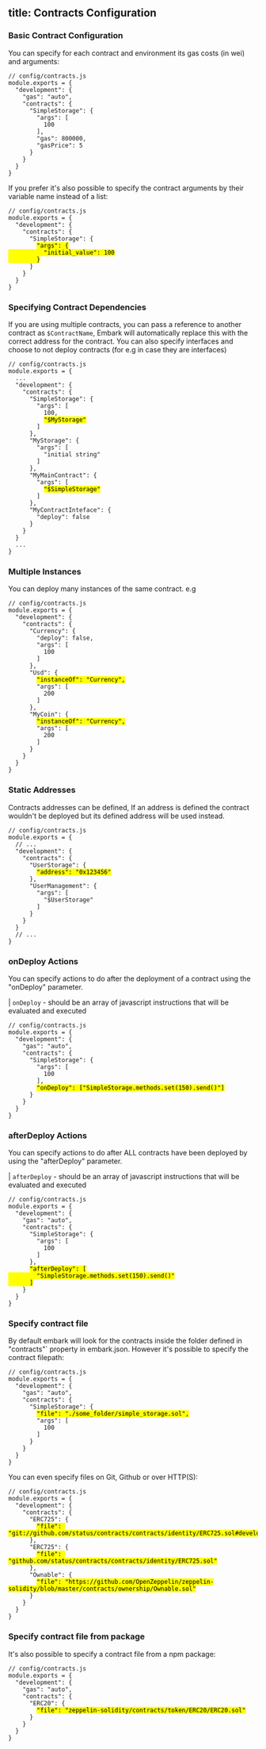 title: Contracts Configuration
---

### Basic Contract Configuration

You can specify for each contract and environment its gas costs (in wei) and arguments:

<pre><code class="javascript">// config/contracts.js
module.exports = {
  "development": {
    "gas": "auto",
    "contracts": {
      "SimpleStorage": {
        "args": [
          100
        ],
        "gas": 800000,
        "gasPrice": 5
      }
    }
  }
}
</code></pre>

If you prefer it's also possible to specify the contract arguments by their variable name instead of a list:

<pre><code class="javascript">// config/contracts.js
module.exports = {
  "development": {
    "contracts": {
      "SimpleStorage": {
        <mark class="highlight-inline">"args": {
          "initial_value": 100
        }</mark>
      }
    }
  }
}
</code></pre>

### Specifying Contract Dependencies

If you are using multiple contracts, you can pass a reference to another contract as ``$ContractName``, Embark will automatically replace this with the correct address for the contract.
You can also specify interfaces and choose to not deploy contracts (for e.g in case they are interfaces)

<pre><code class="javascript">// config/contracts.js
module.exports = {
  ...
  "development": {
    "contracts": {
      "SimpleStorage": {
        "args": [
          100,
          <mark class="highlight-inline">"$MyStorage"</mark>
        ]
      },
      "MyStorage": {
        "args": [
          "initial string"
        ]
      },
      "MyMainContract": {
        "args": [
          <mark class="highlight-inline">"$SimpleStorage"</mark>
        ]
      },
      "MyContractInteface": {
        "deploy": false
      }
    }
  }
  ...
}
</code></pre>

### Multiple Instances

You can deploy many instances of the same contract. e.g

<pre><code class="javascript">// config/contracts.js
module.exports = {
  "development": {
    "contracts": {
      "Currency": {
        "deploy": false,
        "args": [
          100
        ]
      },
      "Usd": {
        <mark class="highlight-inline">"instanceOf": "Currency",</mark>
        "args": [
          200
        ]
      },
      "MyCoin": {
        <mark class="highlight-inline">"instanceOf": "Currency",</mark>
        "args": [
          200
        ]
      }
    }
  }
}
</code></pre>

### Static Addresses

Contracts addresses can be defined, If an address is defined the contract wouldn't be deployed but its defined address will be used instead.

<pre><code class="javascript">// config/contracts.js
module.exports = {
  // ...
  "development": {
    "contracts": {
      "UserStorage": {
        <mark class="highlight-inline">"address": "0x123456"</mark>
      },
      "UserManagement": {
        "args": [
          "$UserStorage"
        ]
      }
    }
  }
  // ...
}
</code></pre>

### onDeploy Actions

You can specify actions to do after the deployment of a contract using the "onDeploy" parameter.

| `onDeploy` - should be an array of javascript instructions that will be evaluated and executed

<pre><code class="javascript">// config/contracts.js
module.exports = {
  "development": {
    "gas": "auto",
    "contracts": {
      "SimpleStorage": {
        "args": [
          100
        ],
        <mark class="highlight-inline">"onDeploy": ["SimpleStorage.methods.set(150).send()"]</mark>
      }
    }
  }
}
</code></pre>

### afterDeploy Actions

You can specify actions to do after ALL contracts have been deployed by using the "afterDeploy" parameter.

| `afterDeploy` - should be an array of javascript instructions that will be evaluated and executed

<pre><code class="javascript">// config/contracts.js
module.exports = {
  "development": {
    "gas": "auto",
    "contracts": {
      "SimpleStorage": {
        "args": [
          100
        ]
      },
      <mark class="highlight-inline">"afterDeploy": [
        "SimpleStorage.methods.set(150).send()"
      ]</mark>
    }
  }
}
</code></pre>

### Specify contract file

By default embark will look for the contracts inside the folder defined in "contracts"` property in embark.json.
However it's possible to specify the contract filepath:

<pre><code class="javascript">// config/contracts.js
module.exports = {
  "development": {
    "gas": "auto",
    "contracts": {
      "SimpleStorage": {
        <mark class="highlight-inline">"file": "./some_folder/simple_storage.sol",</mark>
        "args": [
          100
        ]
      }
    }
  }
}
</code></pre>

You can even specify files on Git, Github or over HTTP(S):
<pre><code class="javascript">// config/contracts.js
module.exports = {
  "development": {
    "contracts": {
      "ERC725": {
        <mark class="highlight-inline">"file": "git://github.com/status/contracts/contracts/identity/ERC725.sol#develop"</mark>
      },
      "ERC725": {
        <mark class="highlight-inline">"file": "github.com/status/contracts/contracts/identity/ERC725.sol"</mark>
      },
      "Ownable": {
        <mark class="highlight-inline">"file": "https://github.com/OpenZeppelin/zeppelin-solidity/blob/master/contracts/ownership/Ownable.sol"</mark>
      }
    }
  }
}
</code></pre>

### Specify contract file from package

It's also possible to specify a contract file from a npm package:

<pre><code class="javascript">// config/contracts.js
module.exports = {
  "development": {
    "gas": "auto",
    "contracts": {
      "ERC20": {
        <mark class="highlight-inline">"file": "zeppelin-solidity/contracts/token/ERC20/ERC20.sol"</mark>
      }
    }
  }
}
</code></pre>

